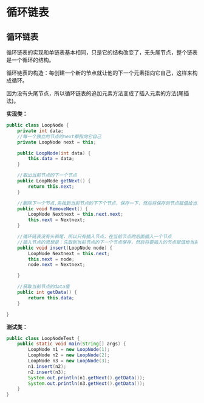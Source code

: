 # 循环链表


## 循环链表

循环链表的实现和单链表基本相同，只是它的结构改变了，无头尾节点，整个链表是一个循环的结构。

循环链表的构造：每创建一个新的节点就让他的下一个元素指向它自己，这样来构成循环。

因为没有头尾节点，所以循环链表的追加元素方法变成了插入元素的方法(尾插法)。



**实现类：**

```java
public class LoopNode {
    private int data;
    //每一个独立的节点的next都指向它自己
    private LoopNode next = this;

    public LoopNode(int data) {
        this.data = data;
    }

    //取出当前节点的下一个节点
    public LoopNode getNext() {
        return this.next;
    }

    //删除下一个节点,先找到当前节点的下下个节点，保存一下，然后将保存的节点赋值给当前节点的下一个节点
    public void RemoveNext() {
        LoopNode Nextnext = this.next.next;
        this.next = Nextnext;
    }

    //循环链表没有头和尾，所以只有插入节点，在当前节点的后面插入一个节点
    //插入节点的思想是：先取到当前节点的下一个节点保存，然后将要插入的节点赋值给当前节点的下一个节点，最后将保存的节点赋值给插入节点的下一个节点
    public void insert(LoopNode node) {
        LoopNode Nextnext = this.next;
        this.next = node;
        node.next = Nextnext;

    }

    //获取当前节点的data值
    public int getData() {
        return this.data;
    }

}
```



**测试类：**

```java
public class LoopNodeTest {
    public static void main(String[] args) {
        LoopNode n1 = new LoopNode(1);
        LoopNode n2 = new LoopNode(2);
        LoopNode n3 = new LoopNode(3);
        n1.insert(n2);
        n2.insert(n3);
        System.out.println(n1.getNext().getData());
        System.out.println(n3.getNext().getData());
    }
}
```



